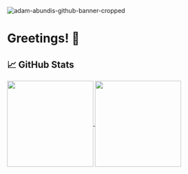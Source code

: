 ![adam-abundis-github-banner-cropped](https://user-images.githubusercontent.com/21162229/125130418-cc867b80-e0b5-11eb-889f-17de2fd0da36.png)


# Greetings! 👋



## &#x1f4c8; GitHub Stats

<a href="https://github.com/abuna1985">
  <img align="center" src="https://github-readme-stats.vercel.app/api/top-langs/?username=abuna1985&layout=compact" height="200" />
</a>
<a href="https://github.com/abuna1985">
  <img align="center" src="https://github-readme-stats.vercel.app/api?username=abuna1985&show_icons=true&count_private=true" height="200" />
</a>

<!--
**abuna1985/abuna1985** is a ✨ _special_ ✨ repository because its `README.md` (this file) appears on your GitHub profile.

Here are some ideas to get you started:

- 🔭 I’m currently working on ...
- 🌱 I’m currently learning ...
- 👯 I’m looking to collaborate on ...
- 🤔 I’m looking for help with ...
- 💬 Ask me about ...
- 📫 How to reach me: ...
- 😄 Pronouns: ...
- ⚡ Fun fact: ...
-->

